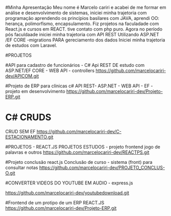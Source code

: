 #Minha Apresentação
Meu nome é Marcelo cariri e acabei de me formar em análise e desenvolvimento de sistemas, iniciei minha trajetoria com programação
aprendendo os princípios basilares com JAVA, 
aprendi OO:
herança, polimorfismo, encapsulamento.
Fiz projetos na faculadade com React.js e cursos em REACT.
tive contato com php puro.
Agora no período pós faculdaade iniciei minha trajetoria com API REST Utilizando ASP.NET /EF CORE -migrations PARA gereciamento dos dados
Iniciei minha trajetoria de estudos com Laravel.


#PROJETOS

#API para cadastro de funcionários - C#
Api REST DE estudo com ASP.NET/EF CORE - WEB API - controllers
https://github.com/marcelocariri-dev/APICOM.git

#Projeto de ERP para clínicas  c#
API REST- ASP.NET - WEB API - EF - projeto em desenvolvimento
https://github.com/marcelocariri-dev/Projeto-ERP.git

# C# CRUDS

CRUD SEM EF https://github.com/marcelocariri-dev/C-ESTACIONAMENTO.git

#PROJETOS - REACT.JS
PROJETOS ESTUDOS - projeto frontend jogo de palavras e outros
https://github.com/marcelocariri-dev/REACTPS.git


#Projeto conclusão react.js
Conclusão de curso - sistema (front) para consultar notas
https://github.com/marcelocariri-dev/PROJETO_CONCLUS-O.git

#CONVERTER VIDEOS DO YOUTUBE EM AUDIO - express.js

https://github.com/marcelocariri-dev/youtubedownload.git

#Frontend de um protipo de um ERP REACT.JS 
https://github.com/marcelocariri-dev/Projeto-ERP.git
